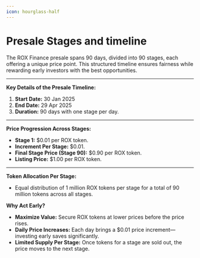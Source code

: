 ```yaml
---
icon: hourglass-half
---
```


# Presale Stages and timeline

The ROX Finance presale spans 90 days, divided into 90 stages, each offering a unique price point. This structured timeline ensures fairness while rewarding early investors with the best opportunities.

***

**Key Details of the Presale Timeline:**

1. **Start Date:** 30 Jan 2025
2. **End Date:** 29 Apr 2025
3. **Duration:** 90 days with one stage per day.

***

**Price Progression Across Stages:**

* **Stage 1:** $0.01 per ROX token.
* **Increment Per Stage:** $0.01.
* **Final Stage Price (Stage 90):** $0.90 per ROX token.
* **Listing Price:** $1.00 per ROX token.

***

**Token Allocation Per Stage:**

* Equal distribution of 1 million ROX tokens per stage for a total of 90 million tokens across all stages.

**Why Act Early?**

* **Maximize Value:** Secure ROX tokens at lower prices before the price rises.
* **Daily Price Increases:** Each day brings a $0.01 price increment—investing early saves significantly.
* **Limited Supply Per Stage:** Once tokens for a stage are sold out, the price moves to the next stage.
